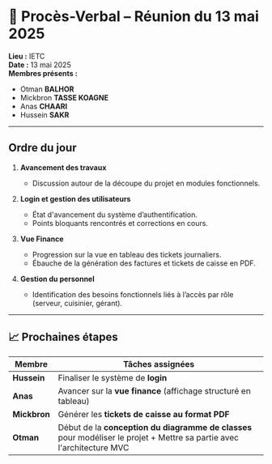
# 📄 Procès-Verbal – Réunion du 13 mai 2025

**Lieu :** IETC  
**Date :** 13 mai 2025  
**Membres présents :**
- Otman **BALHOR**
- Mickbron **TASSE KOAGNE**
- Anas **CHAARI**
- Hussein **SAKR**

---

## Ordre du jour

1. **Avancement des travaux**
   - Discussion autour de la découpe du projet en modules fonctionnels.

2. **Login et gestion des utilisateurs**
   - État d'avancement du système d’authentification.
   - Points bloquants rencontrés et corrections en cours.

3. **Vue Finance**
   - Progression sur la vue en tableau des tickets journaliers.
   - Ébauche de la génération des factures et tickets de caisse en PDF.

4. **Gestion du personnel**
   - Identification des besoins fonctionnels liés à l’accès par rôle (serveur, cuisinier, gérant).

---

## 📈 Prochaines étapes

| Membre        | Tâches assignées |
|---------------|------------------|
| **Hussein**   | Finaliser le système de **login** |
| **Anas**      | Avancer sur la **vue finance** (affichage structuré en tableau) |
| **Mickbron**  | Générer les **tickets de caisse au format PDF** |
| **Otman**     | Début de la **conception du diagramme de classes** pour modéliser le projet + Mettre sa partie avec l'architecture MVC |


